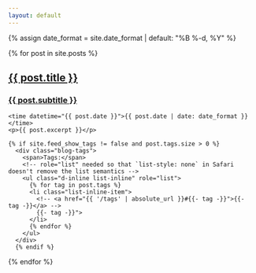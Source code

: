 ```yaml
---
layout: default
---
```

{% assign date_format = site.date_format | default: "%B %-d, %Y" %}

{% for post in site.posts %}
  <article>
    <a href="{{ post.url }}">
      <h2 class="post-title">{{ post.title }}</h2>
      <h3 class="post-subtitle">{{ post.subtitle }}</h3>
    </a>
    
    <time datetime="{{ post.date }}">{{ post.date | date: date_format }}</time>
    <p>{{ post.excerpt }}</p>

    {% if site.feed_show_tags != false and post.tags.size > 0 %}
      <div class="blog-tags">
        <span>Tags:</span>
        <!-- role="list" needed so that `list-style: none` in Safari doesn't remove the list semantics -->
        <ul class="d-inline list-inline" role="list">
          {% for tag in post.tags %}
          <li class="list-inline-item">
            <!-- <a href="{{ '/tags' | absolute_url }}#{{- tag -}}">{{- tag -}}</a> -->
            {{- tag -}}">
          </li>
          {% endfor %}
        </ul>
      </div>
      {% endif %}
  </article>
{% endfor %}
